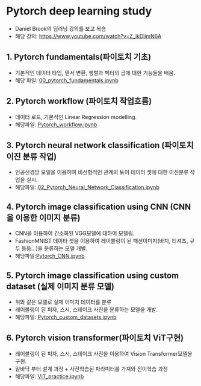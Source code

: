 # Pytorch deep learning study
* Daniel Brook의 딥러닝 강의를 보고 복습
* 해당 강의: https://www.youtube.com/watch?v=Z_ikDlimN6A

## 1. Pytorch fundamentals(파이토치 기초)
- 기본적인 데이터 타입, 텐서 변환, 행렬과 벡터의 곱에 대한 기능들을 배움.
- 해당 파일: [00_pytorch_fundamentals.ipynb](code/00_pytorch_fundamentals.ipynb)

## 2. Pytorch workflow (파이토치 작업흐름)
- 데이터 로드, 기본적인 Linear Regression modelling.
- 해당파일: [Pytorch_workflow.ipynb](code/Pytorch_workflow.ipynb)

## 3. Pytorch neural network classification (파이토치 이진 분류 작업)
- 인공신경망 모델을 이용하여 비선형적인 관계의 토이 데이터 셋에 대한 이진분류 작업을 실시.
- 해당파일: [02_Pytorch_Neural_Network_Classification.ipynb](code/02_Pytorch_Neural_Network_Classification.ipynb)

## 4. Pytorch image classification using CNN (CNN을 이용한 이미지 분류)
- CNN을 이용하여 간소화된 VGG모델에 대하여 모델링.
- FashionMNIST 데이터 셋을 이용하여 레이블링이 된 패션이미지(바지, 티셔츠, 구두 등등...)을 분류하는 모델 개발.
- 해당파일:[Pytorch_CNN.ipynb](code/Pytorch_CNN.ipynb)

## 5. Pytorch image classification using custom dataset (실제 이미지 분류 모델)
- 위와 같은 모델로 실제 이미지 데이터를 분류
- 레이블링이 된 피자, 스시, 스테이크 사진을 분류하는 모델을 개발.
- 해당파일: [Pytorch_custom_datasets.ipynb](code/Pytorch_custom_datasets.ipynb)

## 6. Pytorch vision transformer(파이토치 ViT구현)
- 레이블링이 된 피자, 스시, 스테이크 사진을 이용하여 Vision Transformer모델을 구현.
- 밑바닥 부터 설계 과정 + 사전학습된 파라미터를 가져와 전이학습 과정
- 해당파일: [ViT_practice.ipynb](ViT_practice.ipynb)
  
